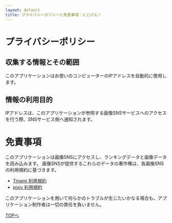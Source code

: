 ```yaml
---
layout: default
title: プライバシーポリシーと免責事項｜にじげん！
---
```


プライバシーポリシー
=================

収集する情報とその範囲
------------------------
このアプリケーションはお使いのコンピューターのIPアドレスを自動的に使用します。

情報の利用目的
--------------
IPアドレスは、このアプリケーションが参照する画像SNSサービスへのアクセスを行う際、SNSサービス側へ通知されます。

免責事項
=========
このアプリケーションは画像SNSにアクセスし、ランキングデータと画像データを読み込みます。
画像SNSが提供するこれらのデータの著作権は、各画像SNSの利用規約に基づきます。

- [Tinami 利用規約](http://www.tinami.com/entry/rule)
- [pixiv 利用規約](http://www.pixiv.net/terms.php)

このアプリケーションを用いて何らかのトラブルが生じたいかなる場合も、アプリケーション制作者は一切の責任を負いません。



[TOPへ](/)
